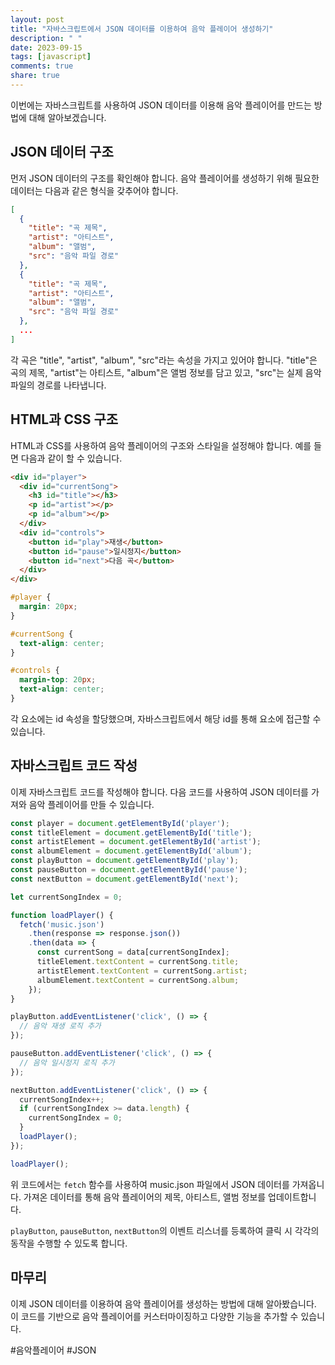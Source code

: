 ```yaml
---
layout: post
title: "자바스크립트에서 JSON 데이터를 이용하여 음악 플레이어 생성하기"
description: " "
date: 2023-09-15
tags: [javascript]
comments: true
share: true
---
```


이번에는 자바스크립트를 사용하여 JSON 데이터를 이용해 음악 플레이어를 만드는 방법에 대해 알아보겠습니다.

## JSON 데이터 구조

먼저 JSON 데이터의 구조를 확인해야 합니다. 음악 플레이어를 생성하기 위해 필요한 데이터는 다음과 같은 형식을 갖추어야 합니다.

```json
[
  {
    "title": "곡 제목",
    "artist": "아티스트",
    "album": "앨범",
    "src": "음악 파일 경로"
  },
  {
    "title": "곡 제목",
    "artist": "아티스트",
    "album": "앨범",
    "src": "음악 파일 경로"
  },
  ...
]
```

각 곡은 "title", "artist", "album", "src"라는 속성을 가지고 있어야 합니다. "title"은 곡의 제목, "artist"는 아티스트, "album"은 앨범 정보를 담고 있고, "src"는 실제 음악 파일의 경로를 나타냅니다.

## HTML과 CSS 구조

HTML과 CSS를 사용하여 음악 플레이어의 구조와 스타일을 설정해야 합니다. 예를 들면 다음과 같이 할 수 있습니다.

```html
<div id="player">
  <div id="currentSong">
    <h3 id="title"></h3>
    <p id="artist"></p>
    <p id="album"></p>
  </div>
  <div id="controls">
    <button id="play">재생</button>
    <button id="pause">일시정지</button>
    <button id="next">다음 곡</button>
  </div>
</div>
```

```css
#player {
  margin: 20px;
}

#currentSong {
  text-align: center;
}

#controls {
  margin-top: 20px;
  text-align: center;
}
```

각 요소에는 id 속성을 할당했으며, 자바스크립트에서 해당 id를 통해 요소에 접근할 수 있습니다.

## 자바스크립트 코드 작성

이제 자바스크립트 코드를 작성해야 합니다. 다음 코드를 사용하여 JSON 데이터를 가져와 음악 플레이어를 만들 수 있습니다.

```javascript
const player = document.getElementById('player');
const titleElement = document.getElementById('title');
const artistElement = document.getElementById('artist');
const albumElement = document.getElementById('album');
const playButton = document.getElementById('play');
const pauseButton = document.getElementById('pause');
const nextButton = document.getElementById('next');

let currentSongIndex = 0;

function loadPlayer() {
  fetch('music.json')
    .then(response => response.json())
    .then(data => {
      const currentSong = data[currentSongIndex];
      titleElement.textContent = currentSong.title;
      artistElement.textContent = currentSong.artist;
      albumElement.textContent = currentSong.album;
    });
}

playButton.addEventListener('click', () => {
  // 음악 재생 로직 추가
});

pauseButton.addEventListener('click', () => {
  // 음악 일시정지 로직 추가
});

nextButton.addEventListener('click', () => {
  currentSongIndex++;
  if (currentSongIndex >= data.length) {
    currentSongIndex = 0;
  }
  loadPlayer();
});

loadPlayer();
```

위 코드에서는 `fetch` 함수를 사용하여 music.json 파일에서 JSON 데이터를 가져옵니다. 가져온 데이터를 통해 음악 플레이어의 제목, 아티스트, 앨범 정보를 업데이트합니다.

`playButton`, `pauseButton`, `nextButton`의 이벤트 리스너를 등록하여 클릭 시 각각의 동작을 수행할 수 있도록 합니다.

## 마무리

이제 JSON 데이터를 이용하여 음악 플레이어를 생성하는 방법에 대해 알아봤습니다. 이 코드를 기반으로 음악 플레이어를 커스터마이징하고 다양한 기능을 추가할 수 있습니다.

#음악플레이어 #JSON